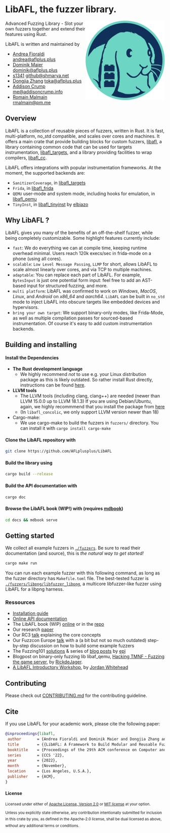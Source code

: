# LibAFL, the fuzzer library.

 <img align="right" src="https://raw.githubusercontent.com/AFLplusplus/Website/main/static/libafl_logo.svg" alt="LibAFL logo" width="250" heigh="250">

Advanced Fuzzing Library - Slot your own fuzzers together and extend their features using Rust.

LibAFL is written and maintained by

 * [Andrea Fioraldi](https://twitter.com/andreafioraldi) <andrea@aflplus.plus>
 * [Dominik Maier](https://twitter.com/domenuk) <dominik@aflplus.plus>
 * [s1341](https://twitter.com/srubenst1341) <github@shmarya.net>
 * [Dongjia Zhang](https://github.com/tokatoka) <toka@aflplus.plus>
 * [Addison Crump](https://github.com/addisoncrump) <me@addisoncrump.info>
 * [Romain Malmain](https://github.com/rmalmain) <rmalmain@pm.me>

## Overview

LibAFL is a collection of reusable pieces of fuzzers, written in Rust. It is fast, multi-platform, no_std compatible, and scales over cores and machines. It offers a main crate that provide building blocks for custom fuzzers, [libafl](./libafl), a library containing common code that can be used for targets instrumentation, [libafl_targets](./libafl_targets), and a library providing facilities to wrap compilers, [libafl_cc](./libafl_cc). 


LibAFL offers integrations with popular instrumentation frameworks. At the moment, the supported backends are:
+ `SanitizerCoverage`, in [libafl_targets](./libafl_targets)
+ `Frida`, in [libafl_frida](./libafl_frida)
+ `QEMU` user-mode and system mode, including hooks for emulation, in [libafl_qemu](./libafl_qemu)
+ `TinyInst`, in [libafl_tinyinst](./libafl_tinyinst) by [elbiazo](https://github.com/elbiazo)

## Why LibAFL ?
LibAFL gives you many of the benefits of an off-the-shelf fuzzer, while being completely customizable.
Some highlight features currently include:
- `fast`: We do everything we can at compile time, keeping runtime overhead minimal. Users reach 120k execs/sec in frida-mode on a phone (using all cores).
- `scalable`: `Low Level Message Passing`, `LLMP` for short, allows LibAFL to scale almost linearly over cores, and via TCP to multiple machines.
- `adaptable`: You can replace each part of LibAFL. For example, `BytesInput` is just one potential form input:
feel free to add an AST-based input for structured fuzzing, and more.
- `multi platform`: LibAFL was confirmed to work on *Windows*, *MacOS*, *Linux*, and *Android* on *x86_64* and *aarch64*. `LibAFL` can be built in `no_std` mode to inject LibAFL into obscure targets like embedded devices and hypervisors.
- `bring your own target`: We support binary-only modes, like Frida-Mode, as well as multiple compilation passes for sourced-based instrumentation. Of course it's easy to add custom instrumentation backends.

## Building and installing

#### Install the Dependencies
- **The Rust development language**
    - We highly recommend *not* to use e.g. your Linux distribution package as this is likely outdated. So rather install Rust directly, instructions can be found [here](https://www.rust-lang.org/tools/install).
- **LLVM tools**
    - The LLVM tools (including clang, clang++) are needed (newer than LLVM 15.0.0 up to LLVM 18.1.3) If you are using Debian/Ubuntu, again, we highly recommmend that you install the package from [here](https://apt.llvm.org/)
    - (In `libafl_concolic`, we only support LLVM version newer than 18)
- Cargo-make:
    - We use cargo-make to build the fuzzers in `fuzzers/` directory. You can install it with `cargo install cargo-make`
 
#### Clone the LibAFL repository with
```sh
git clone https://github.com/AFLplusplus/LibAFL
```
#### Build the library using
```sh
cargo build --release
```
#### Build the API documentation with
```sh
cargo doc
```
#### Browse the LibAFL book (WIP!) with (requires [mdbook](https://rust-lang.github.io/mdBook/index.html))
```sh
cd docs && mdbook serve
```
## Getting started 
We collect all example fuzzers in [`./fuzzers`](./fuzzers/).
Be sure to read their documentation (and source), this is *the natural way to get started!*
```sh
cargo make run
```
You can run each example fuzzer with this following command, as long as the fuzzer directory has `Makefile.toml` file. The best-tested fuzzer is [`./fuzzers/libpng/libfuzzer_libpng`](./fuzzers/libpng/libfuzzer_libpng), a multicore libfuzzer-like fuzzer using LibAFL for a libpng harness.

### Ressources 
- [Installation guide](./docs/src/getting_started/setup.md)
- [Online API documentation](https://docs.rs/libafl/)
- The LibAFL book (WIP) [online](https://aflplus.plus/libafl-book) or in the [repo](./docs/src/)
- Our research [paper](https://www.s3.eurecom.fr/docs/ccs22_fioraldi.pdf)
- Our RC3 [talk](http://www.youtube.com/watch?v=3RWkT1Q5IV0 "Fuzzers Like LEGO") explaining the core concepts
- Our Fuzzcon Europe [talk](https://www.youtube.com/watch?v=PWB8GIhFAaI "LibAFL: The Advanced Fuzzing Library") with a (a bit but not so much outdated) step-by-step discussion on how to build some example fuzzers
- The Fuzzing101 [solutions](https://github.com/epi052/fuzzing-101-solutions) & series of [blog posts](https://epi052.gitlab.io/notes-to-self/blog/2021-11-01-fuzzing-101-with-libafl/) by [epi](https://github.com/epi052)
- Blogpost on binary-only fuzzing lib libaf_qemu, [Hacking TMNF - Fuzzing the game server](https://blog.bricked.tech/posts/tmnf/part1/), by [RickdeJager](https://github.com/RickdeJager).
- [A LibAFL Introductory Workshop](https://www.atredis.com/blog/2023/12/4/a-libafl-introductory-workshop), by [Jordan Whitehead](https://github.com/jordan9001)


## Contributing
Please check out [CONTRIBUTING.md](CONTRIBUTING.md) for the contributing guideline.

## Cite
If you use LibAFL for your academic work, please cite the following paper:

```bibtex
@inproceedings{libafl,
 author       = {Andrea Fioraldi and Dominik Maier and Dongjia Zhang and Davide Balzarotti},
 title        = {{LibAFL: A Framework to Build Modular and Reusable Fuzzers}},
 booktitle    = {Proceedings of the 29th ACM conference on Computer and communications security (CCS)},
 series       = {CCS '22},
 year         = {2022},
 month        = {November},
 location     = {Los Angeles, U.S.A.},
 publisher    = {ACM},
}
```

#### License

<sup>
Licensed under either of <a href="LICENSE-APACHE">Apache License, Version
2.0</a> or <a href="LICENSE-MIT">MIT license</a> at your option.
</sup>

<br>

<sub>
Unless you explicitly state otherwise, any contribution intentionally submitted
for inclusion in this crate by you, as defined in the Apache-2.0 license, shall
be dual licensed as above, without any additional terms or conditions.
</sub>
